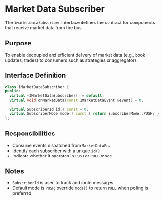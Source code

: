 # Market Data Subscriber

The `IMarketDataSubscriber` interface defines the contract for components that receive market data from the bus.

## Purpose

To enable decoupled and efficient delivery of market data (e.g., book updates, trades) to consumers such as strategies or aggregators.

## Interface Definition

```cpp
class IMarketDataSubscriber {
public:
  virtual ~IMarketDataSubscriber() = default;
  virtual void onMarketData(const IMarketDataEvent &event) = 0;

  virtual SubscriberId id() const = 0;
  virtual SubscriberMode mode() const { return SubscriberMode::PUSH; }
};
```

## Responsibilities

- Consume events dispatched from `MarketDataBus`
- Identify each subscriber with a unique `id()`
- Indicate whether it operates in `PUSH` or `PULL` mode

## Notes

- `SubscriberId` is used to track and route messages
- Default mode is `PUSH`; override `mode()` to return `PULL` when polling is preferred